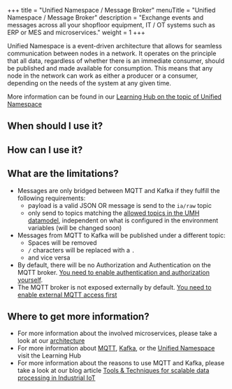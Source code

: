 +++
title = "Unified Namespace / Message Broker"
menuTitle = "Unified Namespace / Message Broker"
description = "Exchange events and messages across all your shopfloor equipment, IT / OT systems such as ERP or MES and microservices."
weight = 1
+++

Unified Namespace is a event-driven architecture that allows for seamless communication between nodes in a network. It operates on the principle that all data, regardless of whether there is an immediate consumer, should be published and made available for consumption. This means that any node in the network can work as either a producer or a consumer, depending on the needs of the system at any given time.

More information can be found in our [Learning Hub on the topic of Unified Namespace](https://learn.umh.app/lesson/introduction-into-it-ot-unified-namespace/)

## When should I use it?

## How can I use it?

## What are the limitations?

- Messages are only bridged between MQTT and Kafka if they fulfill the following requirements:
    - payload is a valid JSON OR message is send to the `ia/raw` topic
    - only send to topics matching the [allowed topics in the UMH datamodel](/docs/architecture/datamodel/messages/), independent on what is configured in the environment variables (will be changed soon)
- Messages from MQTT to Kafka will be published under a different topic:
    - Spaces will be removed
    - `/` characters will be replaced with a `.`
    - and vice versa
- By default, there will be no Authorization and Authentication on the MQTT broker. [You need to enable authentication and authorization yourself](/docs/production-guide/security/).
- The MQTT broker is not exposed externally by default. [You need to enable external MQTT access first](/docs/production-guide/administration/access-mqtt-outside-cluster/)

## Where to get more information?
- For more information about the involved microservices, please take a look at our [architecture](/docs/architecture/)
- For more information about [MQTT](/lesson/introduction-into-it-ot-mqtt/), [Kafka](https://learn.umh.app/lesson/introduction-into-it-ot-kafka/), or the [Unified Namespace](https://learn.umh.app/lesson/introduction-into-it-ot-unified-namespace/) visit the Learning Hub 
- For more information about the reasons to use MQTT and Kafka, please take a look at our blog article [Tools & Techniques for scalable data processing in Industrial IoT](https://learn.umh.app/blog/tools-techniques-for-scalable-data-processing-in-industrial-iot/)
